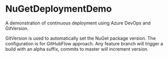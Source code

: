# NuGetDeploymentDemo
A demonstration of continuous deployment using Azure DevOps and GitVersion.

GitVersion is used to automatically set the NuGet package version. The configuration is for GitHubFlow approach. Any feature branch will trigger a build with an alpha suffix, commits to master will increment version.
